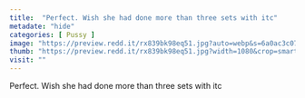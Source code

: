 ```yaml
---
title:  "Perfect. Wish she had done more than three sets with itc"
metadate: "hide"
categories: [ Pussy ]
image: "https://preview.redd.it/rx839bk98eq51.jpg?auto=webp&s=6a0ac3c07623cd343c443348d8177fd5f6602692"
thumb: "https://preview.redd.it/rx839bk98eq51.jpg?width=1080&crop=smart&auto=webp&s=927f89715318ab4123776ad94e41aaaf17044bd2"
visit: ""
---
```

Perfect. Wish she had done more than three sets with itc
